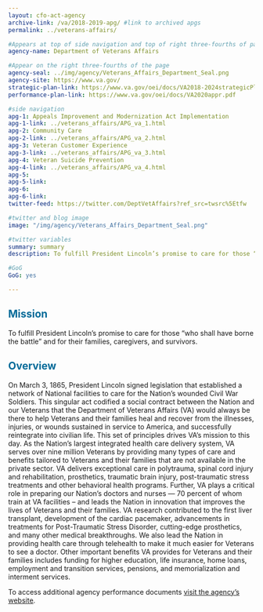 ```yaml
---
layout: cfo-act-agency
archive-link: /va/2018-2019-apg/ #link to archived apgs
permalink: ../veterans-affairs/

#Appears at top of side navigation and top of right three-fourths of page
agency-name: Department of Veterans Affairs

#Appear on the right three-fourths of the page
agency-seal: ../img/agency/Veterans_Affairs_Department_Seal.png
agency-site: https://www.va.gov/
strategic-plan-link: https://www.va.gov/oei/docs/VA2018-2024strategicPlan.pdf
performance-plan-link: https://www.va.gov/oei/docs/VA2020appr.pdf

#side navigation
apg-1: Appeals Improvement and Modernization Act Implementation
apg-1-link: ../veterans_affairs/APG_va_1.html
apg-2: Community Care
apg-2-link: ../veterans_affairs/APG_va_2.html
apg-3: Veteran Customer Experience
apg-3-link: ../veterans_affairs/APG_va_3.html
apg-4: Veteran Suicide Prevention
apg-4-link: ../veterans_affairs/APG_va_4.html
apg-5:
apg-5-link:
apg-6:
apg-6-link:
twitter-feed: https://twitter.com/DeptVetAffairs?ref_src=twsrc%5Etfw

#twitter and blog image
image: "/img/agency/Veterans_Affairs_Department_Seal.png"

#twitter variables
summary: summary
description: To fulfill President Lincoln’s promise to care for those “who shall have borne the battle” and for their families, caregivers, and survivors.

#GoG
GoG: yes

---
```


<div class="usa-grid usa-graphic_list-row">
  <div class="usa-width-one-whole usa-media_block agency-page-section">
    <h2 style="color:#046b99;">Mission</h2>
    <p>To fulfill President Lincoln&rsquo;s promise to care for those &ldquo;who shall have borne the battle&rdquo; and for their families, caregivers, and survivors.</p>
  </div>
</div>

<div class="usa-grid usa-graphic_list-row">
  <div class="usa-width-one-whole usa-media_block agency-page-section">
    <h2 style="color:#046b99;">Overview</h2>
    <p>On March 3, 1865, President Lincoln signed legislation that established a network of National facilities to care for the Nation&rsquo;s wounded Civil War Soldiers. This singular act codified a social contract between the Nation and our Veterans that the Department of Veterans Affairs (VA) would always be there to help Veterans and their families heal and recover from the illnesses, injuries, or wounds sustained in service to America, and successfully reintegrate into civilian life. This set of principles drives VA&rsquo;s mission to this day. As the Nation&rsquo;s largest integrated health care delivery system, VA serves over nine million Veterans by providing many types of care and benefits tailored to Veterans and their families that are not available in the private sector.  VA delivers exceptional care in polytrauma, spinal cord injury and rehabilitation, prosthetics, traumatic brain injury, post-traumatic stress treatments and other behavioral health programs. Further, VA plays a critical role in preparing our Nation&rsquo;s doctors and nurses &#x2014; 70 percent of whom train at VA facilities &ndash; and leads the Nation in innovation that improves the lives of Veterans and their families. VA research contributed to the first liver transplant, development of the cardiac pacemaker, advancements in treatments for Post-Traumatic Stress Disorder, cutting-edge prosthetics, and many other medical breakthroughs. We also lead the Nation in providing health care through telehealth to make it much easier for Veterans to see a doctor. Other important benefits VA provides for Veterans and their families includes funding for higher education, life insurance, home loans, employment and transition services, pensions, and memorialization and interment services. </p>
  </div>
</div>

<div class="usa-grid usa-graphic_list-row">
  <div class="usa-width-one-whole usa-media_block">
    <p>To access additional agency performance documents <a href="https://www.va.gov/performance/" target="_blank">visit the agency’s website</a>.</p>
  </div>
</div>
